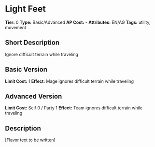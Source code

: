 # Light Feet

**Tier:** 0
**Type:** Basic/Advanced
**AP Cost:** -
**Attributes:** EN/AG
**Tags:** utility, movement

## Short Description
Ignore difficult terrain while traveling

## Basic Version
**Limit Cost:** 1
**Effect:** Mage ignores difficult terrain while traveling

## Advanced Version
**Limit Cost:** Self 0 / Party 1
**Effect:** Team ignores difficult terrain while traveling

## Description
[Flavor text to be written]